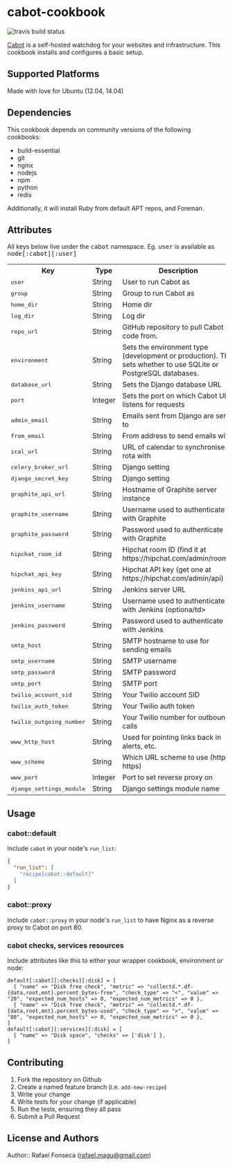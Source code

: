 # cabot-cookbook
![travis build status](https://travis-ci.org/rafaelmagu/chef-cabot.svg?branch=master)


[Cabot](http://cabotapp.com) is a self-hosted watchdog for your websites and infrastructure. This cookbook installs and configures a basic setup.

## Supported Platforms

Made with love for Ubuntu (12.04, 14.04)

## Dependencies

This cookbook depends on community versions of the following cookbooks:

* build-essential
* git
* nginx
* nodejs
* npm
* python
* redis

Additionally, it will install Ruby from default APT repos, and Foreman.

## Attributes

All keys below live under the <tt>cabot</tt> namespace. Eg. <tt>user</tt> is available as <tt>node[:cabot][:user]</tt>

<table>
  <tr>
    <th>Key</th>
    <th>Type</th>
    <th>Description</th>
    <th>Default</th>
  </tr>
  <tr>
    <td><tt>user</tt></td>
    <td>String</td>
    <td>User to run Cabot as</td>
    <td><tt>cabot</tt></td>
  </tr>
  <tr>
    <td><tt>group</tt></td>
    <td>String</td>
    <td>Group to run Cabot as</td>
    <td><tt>cabot</tt></td>
  </tr>
  <tr>
    <td><tt>home_dir</tt></td>
    <td>String</td>
    <td>Home dir</td>
    <td><tt>/opt/cabot</tt></td>
  </tr>
  <tr>
    <td><tt>log_dir</tt></td>
    <td>String</td>
    <td>Log dir</td>
    <td><tt>/var/log/cabot</tt></td>
  </tr>
  <tr>
    <td><tt>repo_url</tt></td>
    <td>String</td>
    <td>GitHub repository to pull Cabot code from.</td>
    <td><tt>https://github.com/arachnys/cabot.git</tt></td>
  </tr>
  <tr>
    <td><tt>environment</tt></td>
    <td>String</td>
    <td>Sets the environment type (development or production). This sets whether to use SQLite or PostgreSQL databases.</td>
    <td><tt>production</tt></td>
  </tr>
  <tr>
    <td><tt>database_url</tt></td>
    <td>String</td>
    <td>Sets the Django database URL</td>
    <td><tt>sqlite:///cabot.db</tt></td>
  </tr>
  <tr>
    <td><tt>port</tt></td>
    <td>Integer</td>
    <td>Sets the port on which Cabot UI listens for requests</td>
    <td><tt>5000</tt></td>
  </tr>
  <tr>
    <td><tt>admin_email</tt></td>
    <td>String</td>
    <td>Emails sent from Django are sent to</td>
    <td><tt>you@example.com</tt></td>
  </tr>
  <tr>
    <td><tt>from_email</tt></td>
    <td>String</td>
    <td>From address to send emails with</td>
    <td><tt>cabot@example.com</tt></td>
  </tr>
  <tr>
    <td><tt>ical_url</tt></td>
    <td>String</td>
    <td>URL of calendar to synchronise rota with</td>
    <td><tt>http://www.google.com/calendar/ical/example.ics</tt></td>
  </tr>
  <tr>
    <td><tt>celery_broker_url</tt></td>
    <td>String</td>
    <td>Django setting</td>
    <td><tt>redis://:yourrediskey@localhost:6379/1</tt></td>
  </tr>
  <tr>
    <td><tt>django_secret_key</tt></td>
    <td>String</td>
    <td>Django setting</td>
    <td><tt>2FL6ORhHwr5eX34pP9mMugnIOd3jzVuT45f7w430Mt5PnEwbcJgma0q8zUXNZ68A</tt></td>
  </tr>
  <tr>
    <td><tt>graphite_api_url</tt></td>
    <td>String</td>
    <td>Hostname of Graphite server instance</td>
    <td><tt>http://graphite.example.com/</tt></td>
  </tr>
  <tr>
    <td><tt>graphite_username</tt></td>
    <td>String</td>
    <td>Username used to authenticate with Graphite</td>
    <td><tt>username</tt></td>
  </tr>
  <tr>
    <td><tt>graphite_password</tt></td>
    <td>String</td>
    <td>Password used to authenticate with Graphite</td>
    <td><tt>password</tt></td>
  </tr>
  <tr>
    <td><tt>hipchat_room_id</tt></td>
    <td>String</td>
    <td>Hipchat room ID (find it at https://hipchat.com/admin/rooms)</td>
    <td><tt>123456</tt></td>
  </tr>
  <tr>
    <td><tt>hipchat_api_key</tt></td>
    <td>String</td>
    <td>Hipchat API key (get one at https://hipchat.com/admin/api)</td>
    <td><tt>your_hipchat_api_key</tt></td>
  </tr>
  <tr>
    <td><tt>jenkins_api_url</tt></td>
    <td>String</td>
    <td>Jenkins server URL</td>
    <td><tt>https://jenkins.example.com/</tt></td>
  </tr>
  <tr>
    <td><tt>jenkins_username</tt></td>
    <td>String</td>
    <td>Username used to authenticate with Jenkins (optiona/td>
    <td><tt>username</tt></td>
  </tr>
  <tr>
    <td><tt>jenkins_password</tt></td>
    <td>String</td>
    <td>Password used to authenticate with Jenkins</td>
    <td><tt>password</tt></td>
  </tr>
  <tr>
    <td><tt>smtp_host</tt></td>
    <td>String</td>
    <td>SMTP hostname to use for sending emails</td>
    <td><tt>email-smtp.us-east-1.amazonaws.com</tt></td>
  </tr>
  <tr>
    <td><tt>smtp_username</tt></td>
    <td>String</td>
    <td>SMTP username</td>
    <td><tt>username</tt></td>
  </tr>
  <tr>
    <td><tt>smtp_password</tt></td>
    <td>String</td>
    <td>SMTP password</td>
    <td><tt>password</tt></td>
  </tr>
  <tr>
    <td><tt>smtp_port</tt></td>
    <td>String</td>
    <td>SMTP port</td>
    <td><tt>465</tt></td>
  </tr>
  <tr>
    <td><tt>twilio_account_sid</tt></td>
    <td>String</td>
    <td>Your Twilio account SID</td>
    <td><tt>your_twilio_account_sid</tt></td>
  </tr>
  <tr>
    <td><tt>twilio_auth_token</tt></td>
    <td>String</td>
    <td>Your Twilio auth token</td>
    <td><tt>your_twilio_auth_token</tt></td>
  </tr>
  <tr>
    <td><tt>twilio_outgoing_number</tt></td>
    <td>String</td>
    <td>Your Twilio number for outbound calls</td>
    <td><tt>+1234567890</tt></td>
  </tr>
  <tr>
    <td><tt>www_http_host</tt></td>
    <td>String</td>
    <td>Used for pointing links back in alerts, etc.</td>
    <td><tt>localhost</tt></td>
  </tr>
  <tr>
    <td><tt>www_scheme</tt></td>
    <td>String</td>
    <td>Which URL scheme to use (http or https)</td>
    <td><tt>http</tt></td>
  </tr>
  <tr>
    <td><tt>www_port</tt></td>
    <td>Integer</td>
    <td>Port to set reverse proxy on</td>
    <td><tt>80</tt></td>
  </tr>
  <tr>
    <td><tt>django_settings_module</tt></td>
    <td>String</td>
    <td>Django settings module name</td>
    <td><tt>cabot.settings</tt></td>
  </tr>
</table>

## Usage

### cabot::default

Include `cabot` in your node's `run_list`:

```json
{
  "run_list": [
    "recipe[cabot::default]"
  ]
}
```

### cabot::proxy

Include `cabot::proxy` in your node's `run_list` to have Nginx as a reverse proxy to Cabot on port 80.

### cabot checks, services resources

Include attributes like this to either your wrapper cookbook, environment or node:
```
default[:cabot][:checks][:disk] = [
  { "name" => "Disk free check", "metric" => "collectd.*.df-{data,root,mnt}.percent_bytes-free", "check_type" => "<", "value" => "20", "expected_num_hosts" => 0, "expected_num_metrics" => 0 },
  { "name" => "Disk free check", "metric" => "collectd.*.df-{data,root,mnt}.percent_bytes-used", "check_type" => ">", "value" => "80", "expected_num_hosts" => 0, "expected_num_metrics" => 0 },
]
default[:cabot][:services][:disk] = [
  { "name" => "Disk space", "checks" => ['disk'] },
]
```

## Contributing

1. Fork the repository on Github
2. Create a named feature branch (i.e. `add-new-recipe`)
3. Write your change
4. Write tests for your change (if applicable)
5. Run the tests, ensuring they all pass
6. Submit a Pull Request

## License and Authors

Author:: Rafael Fonseca (<rafael.magu@gmail.com>)
